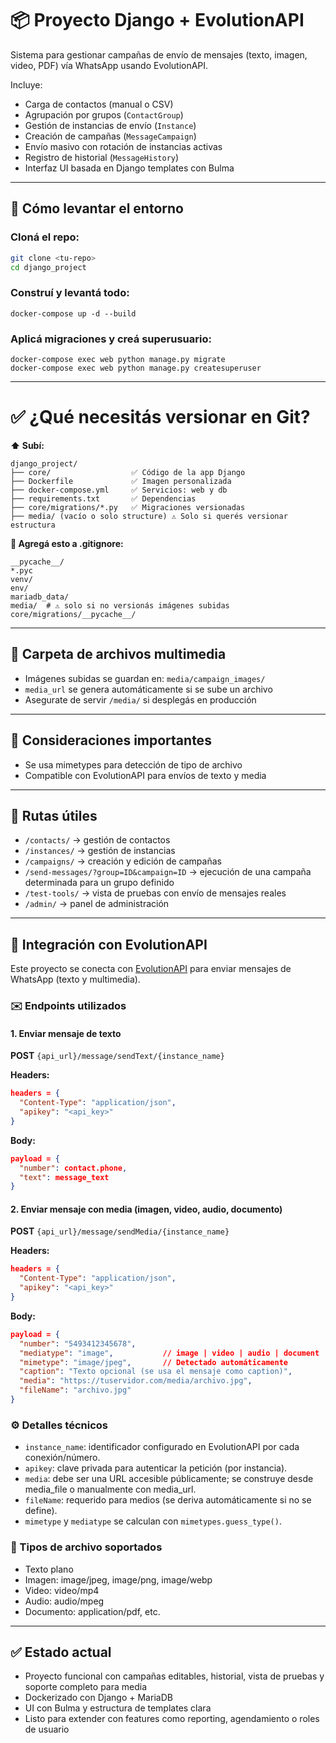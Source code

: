 # 📦 Proyecto Django + EvolutionAPI

Sistema para gestionar campañas de envío de mensajes (texto, imagen, video, PDF) vía WhatsApp usando EvolutionAPI.

Incluye:
- Carga de contactos (manual o CSV)
- Agrupación por grupos (`ContactGroup`)
- Gestión de instancias de envío (`Instance`)
- Creación de campañas (`MessageCampaign`)
- Envío masivo con rotación de instancias activas
- Registro de historial (`MessageHistory`)
- Interfaz UI basada en Django templates con Bulma

---


## 🚀 Cómo levantar el entorno

### Cloná el repo:

```bash
git clone <tu-repo>
cd django_project
````

### Construí y levantá todo:
````
docker-compose up -d --build
````

### Aplicá migraciones y creá superusuario:
````
docker-compose exec web python manage.py migrate
docker-compose exec web python manage.py createsuperuser
````


---

# ✅ ¿Qué necesitás versionar en Git?


**:arrow_up: Subí:**
````
django_project/
├── core/                  ✅ Código de la app Django
├── Dockerfile             ✅ Imagen personalizada
├── docker-compose.yml     ✅ Servicios: web y db
├── requirements.txt       ✅ Dependencias
├── core/migrations/*.py   ✅ Migraciones versionadas
├── media/ (vacío o solo structure) ⚠️ Solo si querés versionar estructura
````

**🚫 Agregá esto a .gitignore:**
````
__pycache__/
*.pyc
venv/
env/
mariadb_data/
media/  # ⚠️ solo si no versionás imágenes subidas
core/migrations/__pycache__/
````

---

## 📁 Carpeta de archivos multimedia
- Imágenes subidas se guardan en: `media/campaign_images/`
- `media_url` se genera automáticamente si se sube un archivo
- Asegurate de servir `/media/` si desplegás en producción
---

## 🧠 Consideraciones importantes
- Se usa mimetypes para detección de tipo de archivo
- Compatible con EvolutionAPI para envíos de texto y media

---

## 📍 Rutas útiles
- `/contacts/` → gestión de contactos
- `/instances/` → gestión de instancias
- `/campaigns/` → creación y edición de campañas
- `/send-messages/?group=ID&campaign=ID` → ejecución de una campaña determinada para un grupo definido
- `/test-tools/` → vista de pruebas con envío de mensajes reales
- `/admin/` → panel de administración

---

## 📡 Integración con EvolutionAPI

Este proyecto se conecta con [EvolutionAPI](https://evolutionapi.com) para enviar mensajes de WhatsApp (texto y multimedia).

### ✉️ Endpoints utilizados

#### 1. Enviar mensaje de texto

**POST** `{api_url}/message/sendText/{instance_name}`

**Headers:**
````json
headers = {
  "Content-Type": "application/json",
  "apikey": "<api_key>"
}
````

**Body:**
````json
payload = {
  "number": contact.phone,
  "text": message_text
}
````

#### 2. Enviar mensaje con media (imagen, video, audio, documento)
**POST** `{api_url}/message/sendMedia/{instance_name}`

**Headers:**
````json
headers = {
  "Content-Type": "application/json",
  "apikey": "<api_key>"
}
````

**Body:**
````json
payload = {
  "number": "5493412345678",
  "mediatype": "image",           // image | video | audio | document
  "mimetype": "image/jpeg",       // Detectado automáticamente
  "caption": "Texto opcional (se usa el mensaje como caption)",
  "media": "https://tuservidor.com/media/archivo.jpg",
  "fileName": "archivo.jpg"
}
````

### ⚙️ Detalles técnicos
- `instance_name`: identificador configurado en EvolutionAPI por cada conexión/número.
- `apikey`: clave privada para autenticar la petición (por instancia).
- `media`: debe ser una URL accesible públicamente; se construye desde media_file o manualmente con media_url.
- `fileName`: requerido para medios (se deriva automáticamente si no se define).
- `mimetype` y `mediatype` se calculan con `mimetypes.guess_type()`.


### 🧾 Tipos de archivo soportados
- Texto plano
- Imagen: image/jpeg, image/png, image/webp
- Video: video/mp4
- Audio: audio/mpeg
- Documento: application/pdf, etc.
---

## ✅ Estado actual
- Proyecto funcional con campañas editables, historial, vista de pruebas y soporte completo para media
- Dockerizado con Django + MariaDB
- UI con Bulma y estructura de templates clara
- Listo para extender con features como reporting, agendamiento o roles de usuario